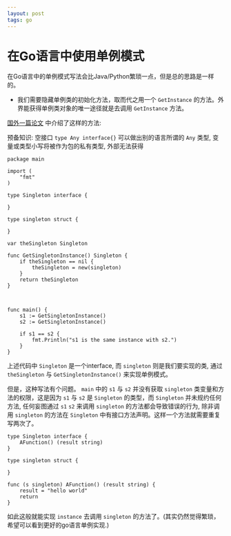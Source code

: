 ```yaml
---
layout: post
tags: go
---
```


在Go语言中使用单例模式
=====================

在Go语言中的单例模式写法会比Java/Python繁琐一点，但是总的思路是一样的。

- 我们需要隐藏单例类的初始化方法，取而代之用一个 `GetInstance` 的方法。外界能获得单例类对象的唯一途径就是去调用 `GetInstance` 方法。

[国外一篇论文](http://cxwangyi.wordpress.com/2012/01/01/%E7%94%A8go%E8%AF%AD%E8%A8%80%E5%AE%9E%E7%8E%B0design-patterns/) 中介绍了这样的方法:

预备知识: 空接口 `type Any interface{}` 可以做出别的语言所谓的 `Any` 类型, 变量或类型小写将被作为包的私有类型, 外部无法获得



    package main

    import (
        "fmt"
    )

    type Singleton interface {

    }

    type singleton struct {

    }

    var theSingleton Singleton

    func GetSingletonInstance() Singleton {
        if theSingleton == nil {
            theSingleton = new(singleton)
        }
        return theSingleton
    }



    func main() {
        s1 := GetSingletonInstance()
        s2 := GetSingletonInstance()

        if s1 == s2 {
            fmt.Println("s1 is the same instance with s2.")
        }
    }

上述代码中 `Singleton` 是一个interface, 而 `singleton` 则是我们要实现的类, 通过 `theSingleton` 与 `GetSingletonInstance()` 来实现单例模式。

但是，这种写法有个问题。 `main` 中的 `s1` 与 `s2` 并没有获取 `singleton` 类变量和方法的权限，这是因为 `s1` 与 `s2` 是 `Singleton` 的类型，而 `Singleton` 并未规约任何方法, 任何妄图通过 `s1` `s2` 来调用 `singleton` 的方法都会导致错误的行为, 除非调用 `singleton` 的方法在 `Singleton` 中有接口方法声明。这样一个方法就需要重复写两次了。

    type Singleton interface {
        AFunction() (result string)
    }

    type singleton struct {

    }

    func (s singleton) AFunction() (result string) {
        result = "hello world"
        return
    }

如此这般就能实现 `instance` 去调用 `singleton` 的方法了。(其实仍然觉得繁琐，希望可以看到更好的go语言单例实现.)
